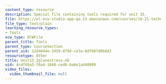 ```yaml
---
content_type: resource
description: Special file containing tools required for unit 15.
file: https://ol-ocw-studio-app-qa.s3.amazonaws.com/courses/16-21-techniques-for-structural-analysis-and-design-spring-2005/4cdf69a5f6a41848ced66a6e1ad48989_Unit15_2planestress.nb
file_type: text/plain
learning_resource_types:
- Tools
ocw_type: OCWFile
parent_title: Tools
parent_type: CourseSection
parent_uid: 12d4044e-3d59-878d-ce3a-8df607d0b8d3
resourcetype: Other
title: Unit15_2planestress.nb
uid: 4cdf69a5-f6a4-1848-ced6-6a6e1ad48989
video_files:
  video_thumbnail_file: null
---
```

